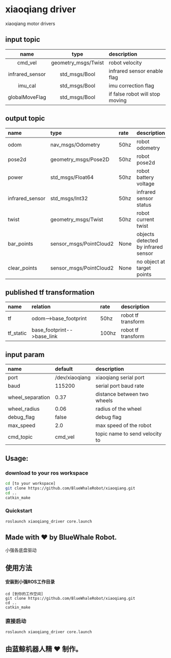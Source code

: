 # xiaoqiang driver
xiaoqiang motor drivers

## input topic
|name|type|description|
|:--:|:--:|:--|
|cmd_vel|geometry_msgs/Twist|robot velocity|
|infrared_sensor|std_msgs/Bool|infrared sensor enable flag|
|imu_cal|std_msgs/Bool|imu correction flag|
|globalMoveFlag|std_msgs/Bool|if false robot will stop moving|

## output topic
|name|type|rate|description|
|:--|:--|:--|:--|
|odom|nav_msgs/Odometry|50hz|robot odometry|
|pose2d|geometry_msgs/Pose2D|50hz|robot pose2d|
|power|std_msgs/Float64|50hz|robot battery voltage|
|infrared_sensor|std_msgs/Int32|50hz|infrared sensor status|
|twist|geometry_msgs/Twist|50hz|robot current twist|
|bar_points|sensor_msgs/PointCloud2|None|objects detected by infrared sensor|
|clear_points|sensor_msgs/PointCloud2|None|no object at target points|

## published tf transformation
|name|relation|rate|description|
|:--|:--|:--|:--|
|tf|odom-->base_footprint|50hz|robot tf transform|
|tf_static|base_footprint-->base_link|100hz|robot tf transform|

## input param

|name|default|description|
|:--|:--|:--|
|port|/dev/xiaoqiang|xiaoqiang serial port|
|baud|115200|serial port baud rate|
|wheel_separation|0.37|distance between two wheels|
|wheel_radius|0.06|radius of the wheel|
|debug_flag|false|debug flag|
|max_speed|2.0|max speed of the robot|
|cmd_topic|cmd_vel|topic name to send velocity to|


## Usage:
### download to your ros workspace
```bash
cd [to your workspace]
git clone https://github.com/BlueWhaleRobot/xiaoqiang.git
cd ..
catkin_make
```
### Quickstart
```bash
roslaunch xiaoqiang_driver core.launch
```

## Made with :heart: by BlueWhale Robot.


小强各底盘驱动
## 使用方法
#### 安装到小强ROS工作目录
```
cd [到你的工作空间]
git clone https://github.com/BlueWhaleRobot/xiaoqiang.git
cd ..
catkin_make
```
### 直接启动
```
roslaunch xiaoqiang_driver core.launch
```

## 由蓝鲸机器人精 :heart: 制作。
